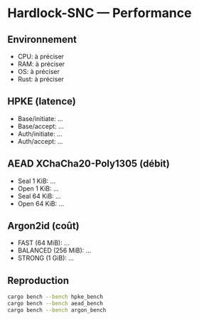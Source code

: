 # Hardlock-SNC — Performance

## Environnement
- CPU: à préciser
- RAM: à préciser
- OS: à préciser
- Rust: à préciser

## HPKE (latence)
- Base/initiate: …
- Base/accept: …
- Auth/initiate: …
- Auth/accept: …

## AEAD XChaCha20-Poly1305 (débit)
- Seal 1 KiB: …
- Open 1 KiB: …
- Seal 64 KiB: …
- Open 64 KiB: …

## Argon2id (coût)
- FAST (64 MiB): …
- BALANCED (256 MiB): …
- STRONG (1 GiB): …

## Reproduction
```bash
cargo bench --bench hpke_bench
cargo bench --bench aead_bench
cargo bench --bench argon_bench

